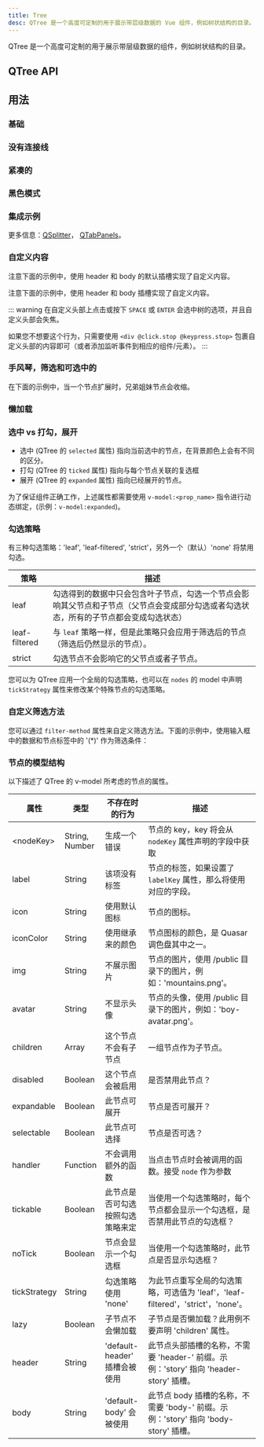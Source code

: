```yaml
---
title: Tree
desc: QTree 是一个高度可定制的用于展示带层级数据的 Vue 组件，例如树状结构的目录。
---
```

QTree 是一个高度可定制的用于展示带层级数据的组件，例如树状结构的目录。

## QTree API

<doc-api file="QTree" />

## 用法

### 基础

<doc-example title="基础" file="QTree/Basic" />

### 没有连接线

<doc-example title="没有连接线" file="QTree/NoConnectors" />

### 紧凑的 <q-badge align="top" color="brand-primary" label="v2.2.4+" />

<doc-example title="紧凑的" file="QTree/DenseTree" />

### 黑色模式

<doc-example title="黑色模式" file="QTree/Dark" dark />

### 集成示例

<doc-example title="搭配 QSplitter 和 QTabPanels" file="QTree/Splitter" />

更多信息：[QSplitter](/vue-components/splitter)， [QTabPanels](/vue-components/tab-panels)。

### 自定义内容

注意下面的示例中，使用 header 和 body 的默认插槽实现了自定义内容。

<doc-example title="header 和 body 的默认插槽" file="QTree/SlotsDefault" />

注意下面的示例中，使用 header 和 body 插槽实现了自定义内容。


<doc-example title="自定义节点" file="QTree/SlotsCustomized" />

::: warning
在自定义头部上点击或按下 `SPACE` 或 `ENTER` 会选中树的选项，并且自定义头部会失焦。

如果您不想要这个行为，只需要使用 `<div @click.stop @keypress.stop>` 包裹自定义头部的内容即可（或者添加监听事件到相应的组件/元素）。
:::

### 手风琴，筛选和可选中的

在下面的示例中，当一个节点扩展时，兄弟姐妹节点会收缩。

<doc-example title="手风琴模式" file="QTree/Accordion" />

<doc-example title="筛选节点" file="QTree/FilterDefault" />

<doc-example title="可选择的节点" file="QTree/Selectable" />

### 懒加载

<doc-example title="懒加载节点" file="QTree/LazyLoad" />

### 选中 vs 打勾，展开

* 选中 (QTree 的 `selected` 属性) 指向当前选中的节点，在背景颜色上会有不同的区分。
* 打勾 (QTree 的 `ticked` 属性) 指向与每个节点关联的复选框
* 展开 (QTree 的 `expanded` 属性) 指向已经展开的节点。

为了保证组件正确工作，上述属性都需要使用 `v-model:<prop_name>` 指令进行动态绑定，(示例：`v-model:expanded`)。

<doc-example title="同步节点属性" file="QTree/Sync" />

### 勾选策略

有三种勾选策略：'leaf', 'leaf-filtered', 'strict'，另外一个（默认）'none' 将禁用勾选。

| 策略 | 描述 |
| --- | --- |
| leaf | 勾选得到的数据中只会包含叶子节点，勾选一个节点会影响其父节点和子节点（父节点会变成部分勾选或者勾选状态，所有的子节点都会变成勾选状态） |
| leaf-filtered |  与 `leaf` 策略一样，但是此策略只会应用于筛选后的节点（筛选后仍然显示的节点）。 |
| strict | 勾选节点不会影响它的父节点或者子节点。 |

您可以为 QTree 应用一个全局的勾选策略，也可以在 `nodes` 的 model 中声明 `tickStrategy` 属性来修改某个特殊节点的勾选策略。

<doc-example title="勾选策略" file="QTree/TickStrategy" />

### 自定义筛选方法
您可以通过 `filter-method` 属性来自定义筛选方法。下面的示例中，使用输入框中的数据和节点标签中的 '(*)' 作为筛选条件：

<doc-example title="自定义筛选方法" file="QTree/FilterCustom" />

### 节点的模型结构
以下描述了 QTree 的 v-model 所考虑的节点的属性。

| 属性 | 类型 | 不存在时的行为 | 描述 |
| --- | --- | --- | --- |
| \<nodeKey\> | String, Number | 生成一个错误 | 节点的 key，key 将会从 `nodeKey` 属性声明的字段中获取 |
| label | String | 该项没有标签 | 节点的标签，如果设置了 `labelKey` 属性，那么将使用对应的字段。 |
| icon | String | 使用默认图标 | 节点的图标。 |
| iconColor | String | 使用继承来的颜色 |节点图标的颜色，是 Quasar 调色盘其中之一。 |
| img | String | 不展示图片 | 节点的图片，使用 /public 目录下的图片，例如：'mountains.png'。 |
| avatar | String | 不显示头像 | 节点的头像，使用 /public 目录下的图片，例如：'boy-avatar.png'。 |
| children | Array | 这个节点不会有子节点 | 一组节点作为子节点。 |
| disabled | Boolean | 这个节点会被启用 | 是否禁用此节点？ |
| expandable | Boolean | 此节点可展开 | 节点是否可展开？ |
| selectable | Boolean | 此节点可选择 | 节点是否可选？ |
| handler | Function |不会调用额外的函数 | 当点击节点时会被调用的函数。接受 `node` 作为参数 |
| tickable | Boolean | 此节点是否可勾选按照勾选策略来定 | 当使用一个勾选策略时，每个节点都会显示一个勾选框，是否禁用此节点的勾选框？ |
| noTick | Boolean | 节点会显示一个勾选框 | 当使用一个勾选策略时，此节点是否显示勾选框？ |
| tickStrategy | String | 勾选策略使用 'none' | 为此节点重写全局的勾选策略，可选值为 'leaf'，'leaf-filtered'，'strict'，'none'。 |
| lazy | Boolean | 子节点不会懒加载 | 子节点是否懒加载？此用例不要声明 'children' 属性。 |
| header | String |  'default-header' 插槽会被使用 | 此节点头部插槽的名称，不需要 'header-' 前缀。示例：'story' 指向 'header-story' 插槽。 |
| body | String |  'default-body' 会被使用 | 此节点 body 插槽的名称，不需要 'body-' 前缀。示例：'story' 指向 'body-story' 插槽。 |
